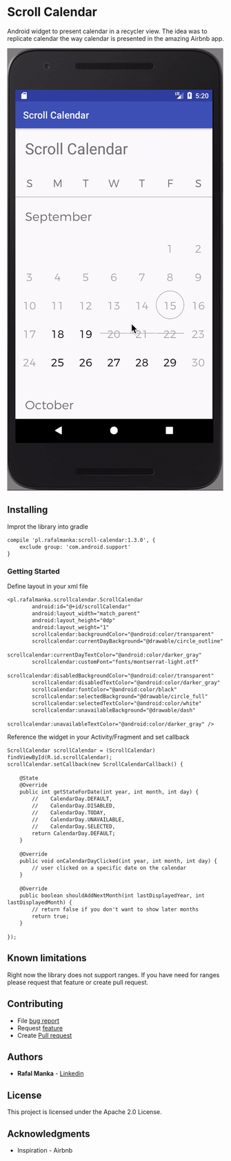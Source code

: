 # Scroll Calendar

Android widget to present calendar in a recycler view. The idea was to
replicate calendar the way calendar is presented in the amazing
Airbnb app.

![Example App](gif.gif)

## Installing

Improt the library into gradle

```
compile 'pl.rafalmanka:scroll-calendar:1.3.0', {
    exclude group: 'com.android.support'
}
```

### Getting Started

Define layout in your xml file

```
<pl.rafalmanka.scrollcalendar.ScrollCalendar
        android:id="@+id/scrollCalendar"
        android:layout_width="match_parent"
        android:layout_height="0dp"
        android:layout_weight="1"
        scrollcalendar:backgroundColor="@android:color/transparent"
        scrollcalendar:currentDayBackground="@drawable/circle_outline"
        scrollcalendar:currentDayTextColor="@android:color/darker_gray"
        scrollcalendar:customFont="fonts/montserrat-light.otf"
        scrollcalendar:disabledBackgroundColor="@android:color/transparent"
        scrollcalendar:disabledTextColor="@android:color/darker_gray"
        scrollcalendar:fontColor="@android:color/black"
        scrollcalendar:selectedBackground="@drawable/circle_full"
        scrollcalendar:selectedTextColor="@android:color/white"
        scrollcalendar:unavailableBackground="@drawable/dash"
        scrollcalendar:unavailableTextColor="@android:color/darker_gray" />
```

Reference the widget in your Activity/Fragment and set callback

```
ScrollCalendar scrollCalendar = (ScrollCalendar) findViewById(R.id.scrollCalendar);
scrollCalendar.setCallback(new ScrollCalendarCallback() {

    @State
    @Override
    public int getStateForDate(int year, int month, int day) {
        //    CalendarDay.DEFAULT,
        //    CalendarDay.DISABLED,
        //    CalendarDay.TODAY,
        //    CalendarDay.UNAVAILABLE,
        //    CalendarDay.SELECTED,
        return CalendarDay.DEFAULT;
    }

    @Override
    public void onCalendarDayClicked(int year, int month, int day) {
        // user clicked on a specific date on the calendar
    }

    @Override
    public boolean shouldAddNextMonth(int lastDisplayedYear, int lastDisplayedMonth) {
        // return false if you don't want to show later months
        return true;
    }

});
```

## Known limitations

Right now the library does not support ranges. If you have need for
ranges please request that feature or create pull request.

## Contributing

* File [bug report](https://github.com/RafalManka/ScrollCalendar/issues/new)
* Request [feature](https://github.com/RafalManka/ScrollCalendar/issues/new)
* Create [Pull request](https://github.com/RafalManka/ScrollCalendar/pulls)

## Authors

* **Rafal Manka** - [Linkedin](https://www.linkedin.com/in/rafał-mańka-40ba2b5b)


## License

This project is licensed under the Apache 2.0 License.

## Acknowledgments

* Inspiration - Airbnb

